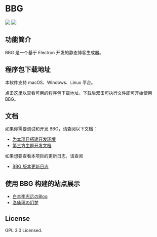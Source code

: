 BBG
===

![](https://img.shields.io/badge/开发环境-Node.js-blue)
![](https://img.shields.io/badge/开发框架-Electron_v13.1.6-green)


## 功能简介

BBG 是一个基于 Electron 开发的静态博客生成器。

## 程序包下载地址

本软件支持 macOS、Windows、Linux 平台。

点击[这里](./Docs/Download.md)以查看可用的程序包下载地址。下载后双击可执行文件即可开始使用 BBG。

## 文档

如果你需要调试和开发 BBG，请查阅以下文档：

* [为本项目搭建开发环境](./Docs/Developer_Guide.md)
* [第三方主题开发文档](./Docs/Theme_Developing.md)

如果想要查看本项目的更新日志，请查阅

* [BBG 版本更新日志](./CHANGELOG.md)

## 使用 BBG 构建的站点展示

* [白羊李志远のBlog](https://baiyang-lzy.gitee.io/blog/)
* [洛仙璃の幻梦](https://mzwing.eu.org/)

## License

GPL 3.0 Licensed.